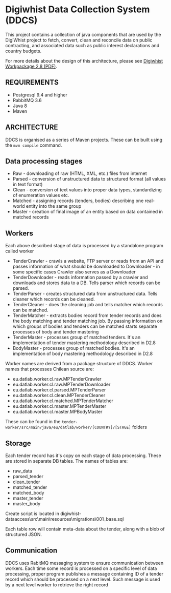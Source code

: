 Digiwhist Data Collection System (DDCS)
=======================================

This project contains a collection of java components that are used by the DigiWhist project to fetch, convert, clean and reconcile data on public contracting, and associated data such as public interest declarations and country budgets. 

For more details about the design of this architecture, please see [Digiwhist Workpackage 2.8 (PDF)](https://github.com/digiwhist/wp2_documents/blob/master/d2_8.pdf).

REQUIREMENTS
-------------------------------------------------------
- Postgresql 9.4 and higher
- RabbitMQ 3.6
- Java 8
- Maven

ARCHITECTURE
-------------------------------------------------------
DDCS is organised as a series of Maven projects. These can be built using the `mvn compile` command. 

Data processing stages
-------------------------------------------------------

* Raw - downloading of raw (HTML, XML, etc.) files from internet
* Parsed - conversion of unstructured data to structured format (all values in text format)
* Clean - conversion of text values into proper data types, standardizing of enumeration values etc.
* Matched - assigning records (tenders, bodies) describing one real-world entity into the same group
* Master - creation of final image of an entity based on data contained in matched records

Workers
-------------------------------------------------------
Each above described stage of data is processed by a standalone program called worker

- TenderCrawler - crawls a website, FTP server or reads from an API and passes information of what should be downloaded to Downloader
                 - in some specific cases Crawler also serves as a Downloader
- TenderDownloader - reads information passed by a crawler and downloads and stores data to a DB. Tells parser which records can be parsed.
- TenderParser - creates structured data from unstructured data. Tells cleaner which records can be cleaned.
- TenderCleaner - does the cleaning job and tells matcher which records can be matched.
- TenderMatcher - extracts bodies record from tender records and does the body matching and tender matching job. By passing information on which groups of bodies and tenders can be matched starts separate processes of body and tender mastering
- TenderMaster - processes group of matched tenders. It's an implementation of tender mastering methodology described in D2.8
- BodyMaster - processes group of matched bodies. It's an implementation of body mastering methodology described in D2.8

Worker names are derived from a package structure of DDCS. Worker names that processes Chilean source are: 

- eu.datlab.worker.cl.raw.MPTenderCrawler
- eu.datlab.worker.cl.raw.MPTenderDownloader
- eu.datlab.worker.cl.parsed.MPTenderParser
- eu.datlab.worker.cl.clean.MPTenderCleaner
- eu.datlab.worker.cl.matched.MPTenderMatcher
- eu.datlab.worker.cl.master.MPTenderMaster
- eu.datlab.worker.cl.master.MPBodyMaster

These can be found in the `tender-worker/src/main/java/eu/datlab/worker/[COUNTRY]/[STAGE]` folders

Storage
-------------------------------------------------------
Each tender record has it's copy on each stage of data processing. These are stored in separate DB tables. The names of tables are:

- raw_data
- parsed_tender
- clean_tender
- matched_tender
- matched_body
- master_tender
- master_body

Create script is located in digiwhist-dataaccess\src\main\resources\migrations\001_base.sql

Each table row will contain meta-data about the tender, along with a blob of structured JSON. 

Communication
-------------------------------------------------------
DDCS uses RabitMQ messaging system to ensure communication between workers.
Each time some record is processed on a specific level of data processing, proper program publishes a message containing ID of a tender record which should be processed on a next level. Such message is used by a next level worker to retrieve the right record
